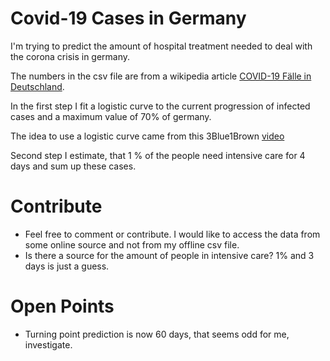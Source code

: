 
Covid-19 Cases in Germany
=========================

I'm trying to predict the amount of hospital treatment needed to deal with the corona crisis in
germany.

The numbers in the csv file are from a wikipedia article [COVID-19 Fälle in
Deutschland](https://de.wikipedia.org/wiki/COVID-19-Fälle_in_Deutschland).

In the first step I fit a logistic curve to the current progression of infected cases and a
maximum value of 70% of germany.

The idea to use a logistic curve came from this 3Blue1Brown [video](https://www.youtube.com/watch?v=Kas0tIxDvrg&t=473s)

Second step I estimate, that 1 % of the people need intensive care for 4 days and sum up
these cases.

Contribute
==========

* Feel free to comment or contribute. I would like to access the data from some online source and
  not from my offline csv file.
* Is there a source for the amount of people in intensive care? 1% and 3 days is just a guess.

Open Points
===========

* Turning point prediction is now 60 days, that seems odd for me, investigate.